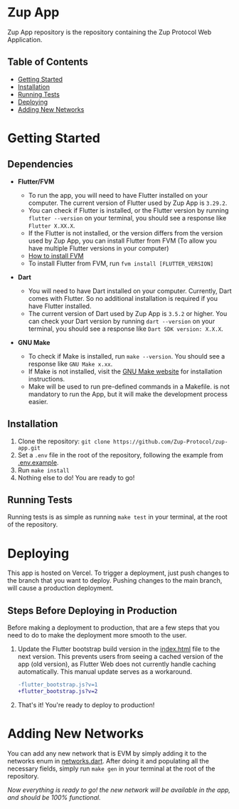 # Zup App

Zup App repository is the repository containing the Zup Protocol Web Application.

## Table of Contents

- [Getting Started](#getting-started)
- [Installation](#installation)
- [Running Tests](#running-tests)
- [Deploying](#deploying)
- [Adding New Networks](#adding-new-networks)

# Getting Started

## Dependencies

- **Flutter/FVM**

  - To run the app, you will need to have Flutter installed on your computer. The current version of Flutter used by Zup App is `3.29.2`.
  - You can check if Flutter is installed, or the Flutter version by running `flutter --version` on your terminal, you should see a response like `Flutter X.XX.X`.
  - If the Flutter is not installed, or the version differs from the version used by Zup App, you can install Flutter from FVM (To allow you have multiple Flutter versions in your computer)
  - [How to install FVM](https://fvm.app/documentation/getting-started/installation)
  - To install Flutter from FVM, run `fvm install [FLUTTER_VERSION]`

- **Dart**

  - You will need to have Dart installed on your computer. Currently, Dart comes with Flutter. So no additional installation is required if you have Flutter installed.
  - The current version of Dart used by Zup App is `3.5.2` or higher. You can check your Dart version by running `dart --version` on your terminal, you should see a response like `Dart SDK version: X.X.X`.

- **GNU Make**
  - To check if Make is installed, run `make --version`. You should see a response like `GNU Make x.xx`.
  - If Make is not installed, visit the [GNU Make website](https://www.gnu.org/software/make/) for installation instructions.
  - Make will be used to run pre-defined commands in a Makefile. is not mandatory to run the App, but it will make the development process easier.

## Installation

1. Clone the repository: `git clone https://github.com/Zup-Protocol/zup-app.git`
2. Set a `.env` file in the root of the repository, following the example from [.env.example](.env.example).
3. Run `make install`
4. Nothing else to do! You are ready to go!

## Running Tests

Running tests is as simple as running `make test` in your terminal, at the root of the repository.

# Deploying

This app is hosted on Vercel. To trigger a deployment, just push changes to the branch that you want to deploy. Pushing changes to the main branch, will cause a production deployment.

## Steps Before Deploying in Production

Before making a deployment to production, that are a few steps that you need to do to make the deployment more smooth to the user.

1. Update the Flutter bootstrap build version in the [index.html](web/index.html) file to the next version. This prevents users from seeing a cached version of the app (old version), as Flutter Web does not currently handle caching automatically. This manual update serves as a workaround.
   ```diff
   -flutter_bootstrap.js?v=1
   +flutter_bootstrap.js?v=2
   ```
2. That's it! You're ready to deploy to production!

# Adding New Networks

You can add any new network that is EVM by simply adding it to the networks enum in [networks.dart](lib/core/enums/networks.dart). After doing it and populating all the necessary fields, simply run `make gen` in your terminal at the root of the repository.

_Now everything is ready to go! the new network will be available in the app, and should be 100% functional._
